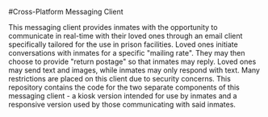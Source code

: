 #Cross-Platform Messaging Client

This messaging client provides inmates with the opportunity to communicate in real-time with their loved ones through an email client specifically tailored for the use in prison facilities. Loved ones initiate conversations with inmates for a specific "mailing rate". They may then choose to provide "return postage" so that inmates may reply. Loved ones may send text and images, while inmates may only respond with text. Many restrictions are placed on this client due to security concerns. This repository contains the code for the two separate components of this messaging client - a kiosk version intended for use by inmates and a responsive version used by those communicating with said inmates.